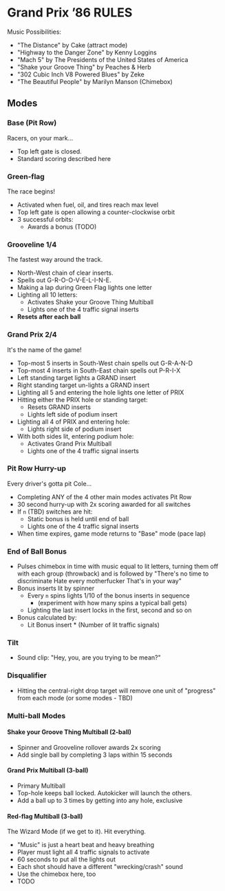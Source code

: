 Grand Prix ’86 RULES
====================

Music Possibilities:

- "The Distance" by Cake (attract mode)
- "Highway to the Danger Zone" by Kenny Loggins
- "Mach 5" by The Presidents of the United States of America
- "Shake your Groove Thing" by Peaches & Herb
- "302 Cubic Inch V8 Powered Blues" by Zeke
- "The Beautiful People" by Marilyn Manson (Chimebox)

Modes
-----

### Base (Pit Row)

Racers, on your mark...

- Top left gate is closed.
- Standard scoring described here

### Green-flag

The race begins!

- Activated when fuel, oil, and tires reach max level
- Top left gate is open allowing a counter-clockwise orbit
- 3 successful orbits:
  - Awards a bonus (TODO)

### Grooveline 1/4

The fastest way around the track.

- North-West chain of clear inserts.
- Spells out G-R-O-O-V-E-L-I-N-E.
- Making a lap during Green Flag lights one letter
- Lighting all 10 letters:
  - Activates Shake your Groove Thing Multiball
  - Lights one of the 4 traffic signal inserts
- **Resets after each ball**

### Grand Prix 2/4

It's the name of the game!

- Top-most 5 inserts in South-West chain spells out G-R-A-N-D
- Top-most 4 inserts in South-East chain spells out P-R-I-X
- Left standing target lights a GRAND insert
- Right standing target un-lights a GRAND insert
- Lighting all 5 and entering the hole lights one letter of PRIX
- Hitting either the PRIX hole or standing target:
    - Resets GRAND inserts
    - Lights left side of podium insert
- Lighting all 4 of PRIX and entering hole:
  - Lights right side of podium insert
- With both sides lit, entering podium hole:
  - Activates Grand Prix Multiball
  - Lights one of the 4 traffic signal inserts

### Pit Row Hurry-up

Every driver's gotta pit Cole...

- Completing ANY of the 4 other main modes activates Pit Row
- 30 second hurry-up with 2x scoring awarded for all switches
- If `n` (TBD) switches are hit:
  - Static bonus is held until end of ball
  - Lights one of the 4 traffic signal inserts
- When time expires, game mode returns to "Base" mode (pace lap)

### End of Ball Bonus

- Pulses chimebox in time with music equal to lit
  letters, turning them off with each group (throwback)
  and is followed by "There's no time to discriminate
  Hate every motherfucker That's in your way"
- Bonus inserts lit by spinner
  - Every `n` spins lights 1/10 of the bonus inserts in sequence
    - (experiment with how many spins a typical ball gets)
  - Lighting the last insert locks in the first, second and so on
- Bonus calculated by:
  - Lit Bonus insert * (Number of lit traffic signals)

### Tilt

- Sound clip: "Hey, you, are you trying to be mean?"

### Disqualifier

- Hitting the central-right drop target will remove one unit
  of "progress" from each mode (or some modes - TBD)

### Multi-ball Modes

#### Shake your Groove Thing Multiball (2-ball)

- Spinner and Grooveline rollover awards 2x scoring
- Add single ball by completing 3 laps within 15 seconds

#### Grand Prix Multiball (3-ball)

- Primary Multiball
- Top-hole keeps ball locked. Autokicker will launch the others.
- Add a ball up to 3 times by getting into any hole, exclusive

#### Red-flag Multiball (3-ball)

The Wizard Mode (if we get to it). Hit everything.

- "Music" is just a heart beat and heavy breathing
- Player must light all 4 traffic signals to activate
- 60 seconds to put all the lights out
- Each shot should have a different "wrecking/crash" sound
- Use the chimebox here, too
- TODO
